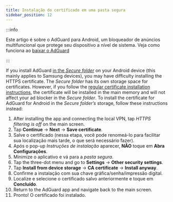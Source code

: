 ```yaml
---
title: Instalação do certificado em uma pasta segura
sidebar_position: 12
---
```


:::info

Este artigo é sobre o AdGuard para Android, um bloqueador de anúncios multifuncional que protege seu dispositivo a nível de sistema. Veja como funciona ao [baixar o AdGuard](https://agrd.io/download-kb-adblock)

:::

If you install AdGuard [in the *Secure folder*](https://www.samsung.com/uk/support/mobile-devices/what-is-the-secure-folder-and-how-do-i-use-it/) on your Android device (this mainly applies to Samsung devices), you may have difficulty installing the HTTPS certificate. The *Secure folder* has its own storage space for certificates. However, if you follow the [regular certificate installation instructions](/adguard-for-android/features/settings#https-filtering), the certificate will be installed in the main memory and will not affect your ad blocker in the *Secure folder*. To install the certificate for AdGuard for Android in the *Secure folder’s* storage, follow these instructions instead:

1. After installing the app and connecting the local VPN, tap *HTTPS filtering is off* on the main screen.
1. Tap **Continue** → **Next** → **Save certificate**.
1. Salve o certificado (nessa etapa, você pode renomeá-lo para facilitar sua localização mais tarde, o que será necessário fazer).
1. Após o pop-up *Instruções de instalação* aparecer, **NÃO** toque em **Abra Configurações**.
1. Minimize o aplicativo e vá para a *pasta segura*.
1. Tap the three-dot menu and go to **Settings** → **Other security settings**.
1. Tap **Install from device storage** → **CA certificate** → **Install anyway**.
1. Confirme a instalação com sua chave gráfica/senha/impressão digital.
1. Localize e selecione o certificado salvo anteriormente e toque em **Concluído**.
1. Return to the AdGuard app and navigate back to the main screen.
1. Pronto! O certificado foi instalado.
